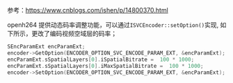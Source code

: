 参考：https://www.cnblogs.com/ishen/p/14800370.html



openh264 提供动态码率调整功能，可以通过`ISVCEncoder::setOption()`实现, 如下所示，更改了编码视频空域层的码率；

```c++
SEncParamExt encParamExt;
encoder->GetOption(ENCODER_OPTION_SVC_ENCODE_PARAM_EXT, &encParamExt);
encParamExt.sSpatialLayers[0].iSpatialBitrate =  100 * 1000;
encParamExt.sSpatialLayers[0].iMaxSpatialBitrate =  100 * 1000;
encoder->SetOption(ENCODER_OPTION_SVC_ENCODE_PARAM_EXT, &encParamExt);
```



